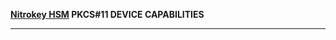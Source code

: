 **[Nitrokey HSM](https://shop.nitrokey.com/shop/product/nitrokey-hsm-7) PKCS#11 DEVICE CAPABILITIES**

---
